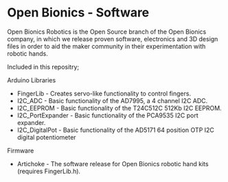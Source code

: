 # Open Bionics - Software

Open Bionics Robotics is the Open Source branch of the Open Bionics company, in which we release proven software, electronics and 3D design files in order to aid the maker community in their experimentation with robotic hands.

Included in this repositry;

Arduino Libraries

- FingerLib - Creates servo-like functionality to control fingers.
- I2C_ADC - Basic functionality of the AD7995, a 4 channel I2C ADC.
- I2C_EEPROM - Basic functionality of the T24C512C 512Kb I2C EEPROM.
- I2C_PortExpander - Basic functionality of the PCA9535 I2C port expander.
- I2C_DigitalPot - Basic functionality of the AD5171 64 position OTP I2C digital potentiometer

Firmware

- Artichoke - The software release for Open Bionics robotic hand kits (requires FingerLib.h).
